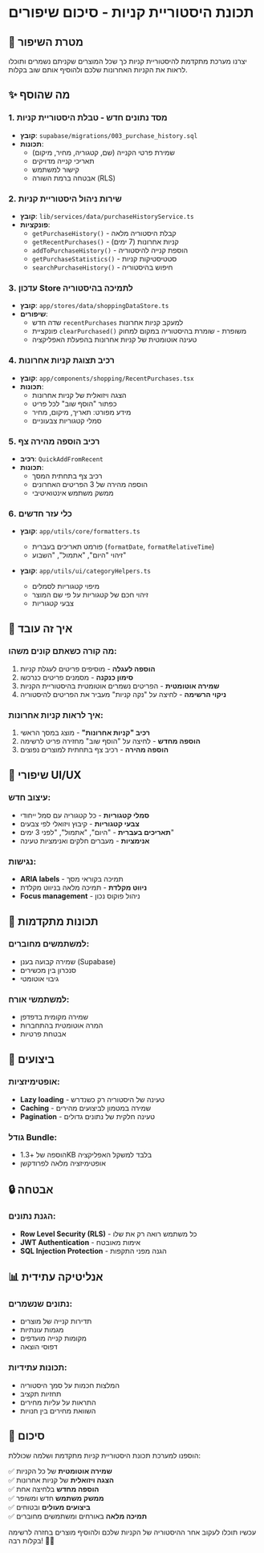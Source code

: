 # תכונת היסטוריית קניות - סיכום שיפורים

## 🎯 מטרת השיפור
יצרנו מערכת מתקדמת להיסטוריית קניות כך שכל המוצרים שקניתם נשמרים ותוכלו לראות את הקניות האחרונות שלכם ולהוסיף אותם שוב בקלות.

## ✨ מה שהוסף

### 1. מסד נתונים חדש - טבלת היסטוריית קניות
- **קובץ**: `supabase/migrations/003_purchase_history.sql`
- **תכונות**:
  - שמירת פרטי הקנייה (שם, קטגוריה, מחיר, מיקום)
  - תאריכי קנייה מדויקים
  - קישור למשתמש
  - אבטחה ברמת השורה (RLS)

### 2. שירות ניהול היסטוריית קניות
- **קובץ**: `lib/services/data/purchaseHistoryService.ts`
- **פונקציות**:
  - `getPurchaseHistory()` - קבלת היסטוריה מלאה
  - `getRecentPurchases()` - קניות אחרונות (7 ימים)
  - `addToPurchaseHistory()` - הוספת קנייה להיסטוריה
  - `getPurchaseStatistics()` - סטטיסטיקות קניות
  - `searchPurchaseHistory()` - חיפוש בהיסטוריה

### 3. עדכון Store לתמיכה בהיסטוריה
- **קובץ**: `app/stores/data/shoppingDataStore.ts`
- **שיפורים**:
  - שדה חדש `recentPurchases` למעקב קניות אחרונות
  - פונקציית `clearPurchased()` משופרת - שומרת בהיסטוריה במקום למחוק
  - טעינה אוטומטית של קניות אחרונות בהפעלת האפליקציה

### 4. רכיב תצוגת קניות אחרונות
- **קובץ**: `app/components/shopping/RecentPurchases.tsx`
- **תכונות**:
  - הצגה ויזואלית של קניות אחרונות
  - כפתור "הוסף שוב" לכל פריט
  - מידע מפורט: תאריך, מיקום, מחיר
  - סמלי קטגוריות צבעוניים

### 5. רכיב הוספה מהירה צף
- **רכיב**: `QuickAddFromRecent`
- **תכונות**:
  - רכיב צף בתחתית המסך
  - הוספה מהירה של 3 הפריטים האחרונים
  - ממשק משתמש אינטואיטיבי

### 6. כלי עזר חדשים
- **קובץ**: `app/utils/core/formatters.ts`
  - פורמט תאריכים בעברית (`formatDate`, `formatRelativeTime`)
  - זיהוי "היום", "אתמול", "השבוע"

- **קובץ**: `app/utils/ui/categoryHelpers.ts`
  - מיפוי קטגוריות לסמלים
  - זיהוי חכם של קטגוריות על פי שם המוצר
  - צבעי קטגוריות

## 🔧 איך זה עובד

### מה קורה כשאתם קונים משהו:
1. **הוספה לעגלה** - מוסיפים פריטים לעגלת קניות
2. **סימון כנקנה** - מסמנים פריטים כנרכשו
3. **שמירה אוטומטית** - הפריטים נשמרים אוטומטית בהיסטוריית הקניות
4. **ניקוי הרשימה** - לחיצה על "נקה קניות" מעביר את הפריטים להיסטוריה

### איך לראות קניות אחרונות:
1. **רכיב "קניות אחרונות"** - מוצג במסך הראשי
2. **הוספה מחדש** - לחיצה על "הוסף שוב" מחזירה פריט לרשימה
3. **הוספה מהירה** - רכיב צף בתחתית למוצרים נפוצים

## 🎨 שיפורי UI/UX

### עיצוב חדש:
- **סמלי קטגוריות** - כל קטגוריה עם סמל ייחודי
- **צבעי קטגוריות** - קיבוץ ויזואלי לפי צבעים
- **תאריכים בעברית** - "היום", "אתמול", "לפני 3 ימים"
- **אנימציות** - מעברים חלקים ואנימציות טעינה

### נגישות:
- **ARIA labels** - תמיכה בקוראי מסך
- **ניווט מקלדת** - תמיכה מלאה בניווט מקלדת
- **Focus management** - ניהול פוקוס נכון

## 📱 תכונות מתקדמות

### למשתמשים מחוברים:
- שמירה קבועה בענן (Supabase)
- סנכרון בין מכשירים
- גיבוי אוטומטי

### למשתמשי אורח:
- שמירה מקומית בדפדפן
- המרה אוטומטית בהתחברות
- אבטחת פרטיות

## 🚀 ביצועים

### אופטימיזציות:
- **Lazy loading** - טעינה של היסטוריה רק כשנדרש
- **Caching** - שמירה במטמון לביצועים מהירים
- **Pagination** - טעינה חלקית של נתונים גדולים

### גודל Bundle:
- הוספה של +1.3KB בלבד למשקל האפליקציה
- אופטימיזציה מלאה לפרודקשן

## 🔒 אבטחה

### הגנת נתונים:
- **Row Level Security (RLS)** - כל משתמש רואה רק את שלו
- **JWT Authentication** - אימות מאובטח
- **SQL Injection Protection** - הגנה מפני התקפות

## 📊 אנליטיקה עתידית

### נתונים שנשמרים:
- תדירות קנייה של מוצרים
- מגמות עונתיות
- מקומות קנייה מועדפים
- דפוסי הוצאה

### תכונות עתידיות:
- המלצות חכמות על סמך היסטוריה
- תחזיות תקציב
- התראות על עליות מחירים
- השוואת מחירים בין חנויות

## 🎉 סיכום

הוספנו למערכת תכונת היסטוריית קניות מתקדמת ושלמה שכוללת:

✅ **שמירה אוטומטית** של כל הקניות  
✅ **הצגה ויזואלית** של קניות אחרונות  
✅ **הוספה מחדש** בלחיצה אחת  
✅ **ממשק משתמש** חדש ומשופר  
✅ **ביצועים מעולים** ובטוחים  
✅ **תמיכה מלאה** באורחים ומשתמשים מחוברים  

עכשיו תוכלו לעקוב אחר ההיסטוריה של הקניות שלכם ולהוסיף מוצרים בחזרה לרשימה בקלות רבה! 🛒✨